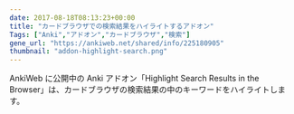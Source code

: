 ```yaml
---
date: 2017-08-18T08:13:23+00:00
title: "カードブラウザでの検索結果をハイライトするアドオン"
Tags: ["Anki","アドオン","カードブラウザ","検索"]
gene_url: "https://ankiweb.net/shared/info/225180905"
thumbnail: "addon-highlight-search.png"
---
```

AnkiWeb に公開中の Anki アドオン「Highlight Search Results in the Browser」は、カードブラウザの検索結果の中のキーワードをハイライトします。
